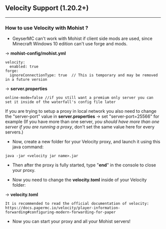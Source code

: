 ## Velocity Support (1.20.2+)
---

### How to use Velocity with Mohist ?

* GeyserMC can't work with Mohist if client side mods are used, since Minecraft Windows 10 edition can't use forge and mods.

-> __mohist-config/mohist.yml__
```
velocity:
  enabled: true
forge:
  ignoreConnectionType: true  // This is temporary and may be removed in a future version
```
-> __server.properties__
```
online-mode=false //if you still want a premium only server you can set it inside of the waterfall's config file later
```
If you are trying to setup a proxy in local network you also need to change the "server-port" value in __server.properties__ -> set "server-port=25566" for example
(If you have more than one server, *you should have more than one server if you are running a proxy*, don't set the same value here for every servers.)

* Now, create a new folder for your Velocity proxy, and launch it using this java command:

```
java -jar <velocity jar name>.jar
```
* Then after the proxy is fully started, type "**end**" in the console to close your proxy.

* Now you need to change the __velocity.toml__ inside of your Velocity folder:

-> __velocity.toml__  
```
It is recommended to read the official documentation of velocity: https://docs.papermc.io/velocity/player-information-forwarding#configuring-modern-forwarding-for-paper
```


* Now you can start your proxy and all your Mohist servers!
